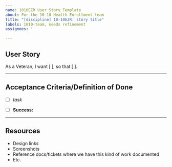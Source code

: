 ```yaml
---
name: 1010EZR User Story Template
about: For the 10-10 Health Enrollment team
title: "[discipline] 10-10EZR: story title"
labels: 1010-team, needs refinement
assignees: ''

---
```


## User Story
As a Veteran, I want [ ], so that [ ].


---
## Acceptance Criteria/Definition of Done
- [ ] _task_
- [ ] **Success:**


---
## Resources
- Design links
- Screenshots
- Reference docs/tickets where we have this kind of work documented
- Etc.
